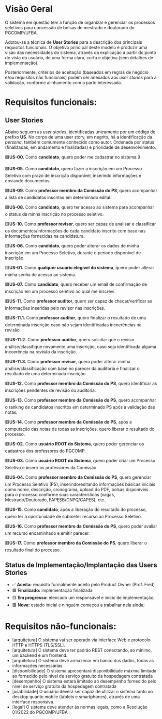 # Visão Geral

O sistema em questão tem a função de organizar e gerenciar os processos seletivos para concessão de bolsas de mestrado e doutorado do PGCOMP/UFBA.

Adotou-se a técnica de **User Stories** para a descrição dos principais requisitos funcionais. O objetivo principal deste modelo é produzir uma visão das necessidades do sistema, através da explicação a partir do ponto de vista do usuário, de uma forma clara, curta e objetiva (sem detalhes de implementação).

Posteriormente, critérios de aceitação (baseados em regras de negócio e/ou requisitos não funcionais) podem ser anexados aos *user stories* para a validação, conforme alinhamento com a parte interessada.

# Requisitos funcionais:

## User Stories

Abaixo seguem as *user stories*, identificadas unicamente por um código de prefixo **US**. No corpo de uma user story, em negrito, há a identificação da *persona*, também comumente conhecido como autor. Ordenada por status (finalizadas, em andamento e finalizadas) e prioridade de desenvolvimento.

🟩**US-00.** Como **candidato**, quero poder me cadastrar no sistema.9

🟩**US-05.** Como **candidato**, quero fazer a inscrição em um Processo Seletivo com prazo de inscrição disponível, inserindo informações e enviando documentos.

🟩**US-09.** Como **professor membro da Comissão do PS**, quero acompanhar a lista de candidatos inscritos em determinado edital.

🟩**US-08.** Como **candidato**, quero ter acesso ao sistema para acompanhar o status da minha inscrição no processo seletivo.

🟨**US-10.** Como **professor revisor**, quero ser capaz de analisar e classificar os documentos/informações de cada candidato inscrito com base nas informações fornecidas na candidatura.

🟨**US-06.** Como **candidato**, quero poder alterar os dados de minha inscrição em um Processo Seletivo, durante o período disponível de inscrição.

🟨**US-01.** Como **qualquer usuário elegível do sistema**, quero poder alterar minha senha de acesso ao sistema.

🟩**US-07.** Como **candidato**, quero receber um email de confirmação de inscrição em um processo seletivo ao qual me inscrevi.

🟥**US-11.** Como **professor auditor**, quero ser capaz de checar/verificar as informações inseridas pelo revisor nas inscrições. 

  🟥**US-11.1.** Como **professor auditor**, quero finalizar o resultado de uma determinada inscrição caso não sejam identificadas incoerências na revisão.

  🟥**US-11.2.** Como **professor auditor**, quero solicitar que o revisor análise/classifique novamente uma inscrição, caso seja identificada alguma incoerência na revisão da inscrição.

  🟥**US-11.3.** Como **professor revisor**, quero poder  alterar minha análise/classificação com base no parecer da auditoria e finalizar o resultado de uma determinada inscrição	.

🟥**US-12.** Como **professor membro da Comissão do PS**, quero identificar as inscrições pendentes de revisão ou auditoria.

🟥**US-13.** Como **professor membro da Comissão do PS**, quero acompanhar o ranking de candidatos inscritos em determinado PS após a validação das notas.

🟥**US-14.** Como **professor membro da Comissão do PS**, após a computação das notas de todas as inscrições, quero liberar o resultado do processo.

🟥**US-02.**  Como **usuário ROOT do Sistema**, quero poder gerenciar os cadastros dos professores do PGCOMP.

🟥**US-03.** Como **usuário ROOT do Sistema**, quero poder criar um Processo Seletivo e inserir os professores da Comissão.

🟥**US-04.** Como **professor membro da Comissão do PS**, quero gerenciar um Processo Seletivo (PS), inserindo/editando  informações básicas iniciais como nome, descrição, cronograma, upload do PDF, bolsas disponíveis para o processo conforme suas características (vagas, Mestrado/Doutorado, FAPESB/CNPQ/CAPES), etc..

🟥**US-15.** Como **candidato**, após a liberação do resultado do processo, quero ter a oportunidade de submeter recurso ao Processo Seletivo.

🟥**US-16.** Como **professor membro da Comissão do PS**, quero poder avaliar um recurso encaminhado e emitir parecer.

🟥**US-17.** Como **professor membro da Comissão do PS**, quero liberar o resultado final do processo.

## Status de Implementação/Implantação das Users Stories

* ✅ **Aceita:**       requisito formalmente aceito pelo Product Owner (Prof. Fred)
* 🟩 **Finalizado:**   implementação finalizada
* 🟨 **Em progresso:**  elencado um responsável e início de implementação;
* 🟥 **Nova:**         estado inicial e ninguém começou a trabalhar nela ainda;

# Requisitos não-funcionais:
 
- [arquitetura] O sistema vai ser operado via interface Web e protocolo HTTP e HTTPS (TLS/SSL).
- [arquitetura] O sistema deve ter padrão REST conectando, ao mínimo, um backend e um frontend.
- [arquitetura] O sistema deve armazenar em banco dos dados, todas as informações necessárias
- [disponibilidade] O sistema apresentará disponibilidade máxima limitada ao fornecido pelo nível de serviço gratuito da hospedagem contratada
- [desempenho] O sistema estará limitado ao desempenho fornecido pelo nível de serviço gratuito da hospedagem contratada
- [usabilidade] O usuário deverá ser capaz de utilizar o sistema tanto no desktop quanto mobile (tablets e smartphones), através de uma interface responsiva.
- [legal] O sistema deve atender às normas legais, como a Resolução 01/2022 do PGCOMP/UFBA

